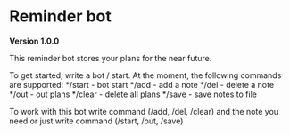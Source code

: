 # Reminder bot
**Version 1.0.0**

This reminder bot stores your plans for the near future.

To get started, write a bot / start.
At the moment, the following commands are supported:
*/start - bot start
*/add - add a note
*/del - delete a note
*/out - out plans
*/clear - delete all plans
*/save - save notes to file

To work with this bot write command (/add, /del, /clear) and the note you need or just write command (/start, /out, /save)